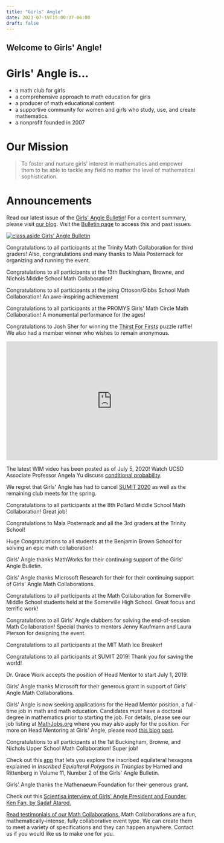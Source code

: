 ```yaml
---
title: "Girls' Angle"
date: 2021-07-19T15:00:37-06:00
draft: false
---
```


## Welcome to Girls' Angle!

# Girls' Angle is...

- a math club for girls
- a comprehensive approach to math education for girls
- a producer of math educational content
- a supportive community for women and girls who study, use, and create mathematics.
- a nonprofit founded in 2007

# Our Mission

> To foster and nurture girls' interest in mathematics and empower them to be able to tackle any field no matter the level of mathematical sophistication.

# Announcements

Read our latest issue of the [Girls' Angle Bulletin](page/bulletin-archive/GABv14n05E.pdf)! For a content summary, please visit [our blog](https://girlsangle.wordpress.com/2021/6/30/girls-angle-bulletin-volume-14-number-5/). Visit the [Bulletin page](page/bulletin.php) to access this and past issues.

[![class.aside Girls' Angle Bulletin](page/bulletin_files/Coverv14n05.jpg)](page/bulletin-archive/GABv14n05E.pdf)

Congratulations to all participants at the Trinity Math Collaboration for third graders! Also, congratulations and many thanks to Maia Posternack for organizing and running the event.

Congratulations to all participants at the 13th Buckingham, Browne, and Nichols Middle School Math Collaboration!

Congratulations to all participants at the joing Ottoson/Gibbs School Math Collaboration! An awe-inspiring achievement

Congratulations to all participants at the PROMYS Girls' Math Circle Math Collaboration! A monumental performance for the ages!

Congratulations to Josh Sher for winning the [Thirst For Firsts](https://girlsangle.wordpress.com/2020/07/15/thirst-for-firsts-a-girls-angle-raffle/) puzzle raffle! We also had a member winner who wishes to remain anonymous.

<div class=video>
<iframe width="560" height="315" src="https://www.youtube.com/embed/Qnp02_9p4sg" title="YouTube video player" frameborder="0" allow="accelerometer; autoplay; clipboard-write; encrypted-media; gyroscope; picture-in-picture" allowfullscreen></iframe></div>

The latest WIM video has been posted as of July 5, 2020! Watch UCSD Associate Professor Angela Yu discuss [conditional probability](http://girlsangle.org/page/filmpage.php?num=19).

We regret that Girls' Angle has had to cancel [SUMIT 2020](http://girlsangle.org/page/SUMIT/SUMIT.html) as well as the remaining club meets for the spring.

Congratulations to all participants at the 8th Pollard Middle School Math Collaboration! Great job!

Congratulations to Maia Posternack and all the 3rd graders at the Trinity School!

Huge Congratulations to all students at the Benjamin Brown School for solving an epic math collaboration!

Girls' Angle thanks MathWorks for their continuing support of the Girls' Angle Bulletin.

Girls' Angle thanks Microsoft Research for their for their continuing support of Girls' Angle Math Collaborations.

Congratulations to all participants at the Math Collaboration for Somerville Middle School students held at the Somerville High School. Great focus and terrific work!

Congratulations to all Girls' Angle clubbers for solving the end-of-session Math Collaboration! Special thanks to mentors Jenny Kaufmann and Laura Pierson for designing the event.

Congratulations to all participants at the MIT Math Ice Breaker!

Congratulations to all participants at SUMIT 2019! Thank you for saving the world!

Dr. Grace Work accepts the position of Head Mentor to start July 1, 2019.

Girls' Angle thanks Microsoft for their generous grant in support of Girls' Angle Math Collaborations.

Girls' Angle is now seeking applications for the Head Mentor position, a full-time job in math and math education. Candidates _must_ have a doctoral degree in mathematics prior to starting the job. For details, please see our job listing at [MathJobs.org](https://www.mathjobs.org/jobs/jobs/12306) where you may also apply for the position. For more on Head Mentoring at Girls' Angle, please read [this blog post](https://girlsangle.wordpress.com/2018/09/09/head-mentoring-at-girls-angle/).

Congratulations to all participants at the 1st Buckingham, Browne, and Nichols Upper School Math Collaboration! Super job!

Check out this [app](http://girlsangle.org/apps/InscribedEquilateralHexagons.html) that lets you explore the inscribed equilateral hexagons explained in _Inscribed Equialteral Polygons in Triangles_ by Harned and Rittenberg in Volume 11, Number 2 of the Girls' Angle Bulletin.

Girls' Angle thanks the Mathenaeum Foundation for their generous grant.

Check out this [Scientisa interview of Girls' Angle President and Founder, Ken Fan, by Sadaf Atarod.](http://www.scientistafoundation.com/lifestyle-blog/girls-angle)

[Read testimonials of our Math Collaborations.](http://www.girlsangle.org/page/math_collaborations.html#mctestimonials) Math Collaborations are a fun, mathematically-intense, fully collaborative event type. We can create them to meet a variety of specifications and they can happen anywhere. Contact us if you would like us to make one for you.
